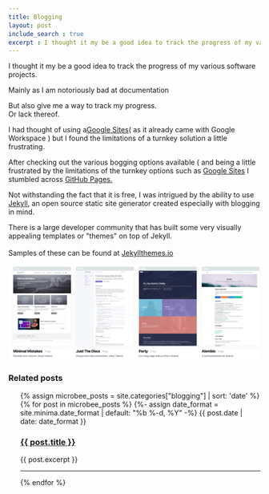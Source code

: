 ```yaml
---
title: Blogging
layout: post
include_search : true
excerpt : I thought it my be a good idea to track the progress of my various software projects.
---
```

I thought it my be a good idea to track the progress of my various software projects.

Mainly as I am notoriously bad at documentation

But also give me a way to track my progress.  
Or lack thereof.   

I had thought of using a[Google Sites](https://sitdes.google.com/)( as it already came with Google Workspace ) but I found the limitations of a turnkey solution a little frustrating.

After checking out the various bogging options available ( and being a little frustrated by the limitations of the turnkey options such as [Google Sites](https://sitdes.google.com/) I stumbled across [GitHub Pages.](https://pages.github.com/)

Not withstanding the fact that it is free, I was intrigued by the ability to use [Jekyll](https://jekyllrb.com/), an open source static site generator created especially with blogging in mind.  

There is a large developer community that has built some very visually appealing templates or "themes" on top of Jekyll.
<br>  
Samples of these can be found at [Jekyllthemes.io](https://jekyllthemes.io)

![Jekyllthemes.io](/assets/images/jekyllthemes.jpg)

### Related posts

<ul class="post-list">
{% assign microbee_posts = site.categories["blogging"] | sort: 'date' %}
{% for post in microbee_posts %}
    {%- assign date_format = site.minima.date_format | default: "%b %-d, %Y" -%}
      {{ post.date | date: date_format }}
      <h3><a href="{{ post.url }}">{{ post.title }}</a></h3>
      {{ post.excerpt }}
      <hr>
    {% endfor %}
</ul>
 